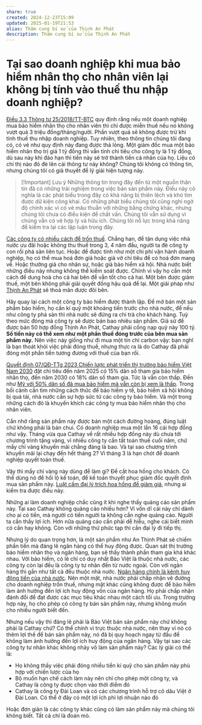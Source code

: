 ```yaml
---
share: true
created: 2024-12-23T15:09
updated: 2025-01-19T21:53
alias: Thâm cung bí sử của Thịnh An Phát
description: Thâm cung bí sử của Thịnh An Phát
---
```

# Tại sao doanh nghiệp khi mua bảo hiểm nhân thọ cho nhân viên lại không bị tính vào thuế thu nhập doanh nghiệp?
[Điều 3.3 Thông tư 25/2018/TT-BTC](https://thuvienphapluat.vn/phap-luat/cong-ty-mua-bao-hiem-nhan-tho-cho-nhan-vien-co-duoc-tinh-vao-chi-phi-duoc-tru-khi-tinh-thue-thu-nha-626376-83663.html "Công ty mua bảo hiểm nhân thọ cho nhân viên có được tính vào chi phí được trừ khi tính thuế thu nhập doanh nghiệp không?") quy định rằng nếu một doanh nghiệp mua bảo hiểm nhân thọ cho nhân viên thì chỉ được miễn thuế nếu nó không vượt quá 3 triệu đồng/tháng/người. Phần vượt quá sẽ không được trừ khi tính thuế thu nhập doanh nghiệp. Tuy nhiên, theo thông tin chúng tôi đang có, có vẻ như quy định này đang được thả lỏng. Một giám đốc mua một bảo hiểm nhân thọ trị giá 1 tỷ đồng thì vẫn tính chi tiêu cho công ty là 1 tỷ đồng, dù sau này khi đáo hạn thì tiền này sẽ trở thành tiền cá nhân của họ. Liệu có chỉ thị nào đó đè lên cái thông tư này không? Chúng tôi không có thông tin, nhưng chúng tôi có giả thuyết để lý giải hiện tượng này.

> [!Important] Lưu ý
> Những thông tin trong đây đến từ một nguồn thân tín đã có những trải nghiệm trong việc bán sản phẩm này. Điều này có nghĩa là các phát biểu trong đây có khả năng bị thiên lệch và khó tìm được dữ kiện công khai. Có những phát biểu chúng tôi cũng nghi ngờ độ chính xác vì có vẻ mâu thuẫn với những bằng chứng khác, nhưng chúng tôi chưa có điều kiện để chất vấn. Chúng tôi vẫn sử dụng vì chúng vẫn có vẻ hợp lý và hữu ích. Chúng tôi nỗ lực trong khả năng để kiểm tra lại các lập luận trong đây.

[Các công ty có nhiều cách để trốn thuế](../../../%E2%9A%A1Hi%E1%BB%83u%20bi%E1%BA%BFt%20s%C3%A2u/Ki%E1%BA%BFm%20ti%E1%BB%81n/C%C3%B4ng%20ty/C%C3%A1c%20c%C3%B4ng%20ty%20c%C3%B3%20nhi%E1%BB%81u%20c%C3%A1ch%20%C4%91%E1%BB%83%20tr%E1%BB%91n%20thu%E1%BA%BF.md). Chẳng hạn, để tận dụng việc nhà nước ưu đãi hoặc không thu thuế trong 3, 4 năm đầu, người ta đẻ công ty con rồi phá sản liên tục. Hoặc để được tính như một chi phí vận hành doanh nghiệp, họ có thể mua hoá đơn giả hoặc giả vờ chi tiêu để có hoá đơn mang về. Hoặc thưởng giả cho nhân sự, hoặc giả bảo hiểm xã hội. Nhà nước biết những điều này nhưng không thể kiểm soát được. Chính vì vậy họ cần một cách để dung hoà cho cả hai bên để vẫn tốt cho cả hai. Một bên được giảm thuế, một bên không phải giải quyết đống hậu quả để lại. Một giải pháp như [Thịnh An Phát](../../Ch%C3%ADnh%20s%C3%A1ch%20c%C3%B4ng%20ty/B%E1%BA%A3o%20hi%E1%BB%83m/S%E1%BA%A3n%20ph%E1%BA%A9m/Cathay/%C3%9D%20%C4%91%E1%BB%93%20thi%E1%BA%BFt%20k%E1%BA%BF%20c%E1%BB%A7a%20s%E1%BA%A3n%20ph%E1%BA%A9m%20Th%E1%BB%8Bnh%20An%20Ph%C3%A1t%20c%E1%BB%A7a%20Cathay.md) sẽ thoả mãn được đôi bên.

Hãy quay lại cách một công ty bảo hiểm được thành lập. Để mở bán một sản phẩm bảo hiểm, họ cần kí quỹ một khoảng tiền trước cho nhà nước, để nếu như công ty phá sản thì nhà nước sẽ đứng ra chi trả cho khách hàng. Tuỳ theo mức đóng mà công ty sẽ được bán bao nhiêu sản phẩm. Giả sử để được bán 50 hợp đồng Thịnh An Phát, Cathay phải cống nạp quỹ này 100 tỷ. **Số tiền này có thể xem như một phần thuế đóng trước của bên mua sản phẩm này.** Nên việc này giống như đi mua một tín chỉ carbon vậy: bạn nghĩ là bạn thoát khỏi việc phải đóng thuế, nhưng thực ra là do Cathay đã phải đóng một phần tiền tương đương với thuế của bạn rồi.

[Quyết định 07/QĐ-TTg 2023 Chiến lược phát triển thị trường bảo hiểm Việt Nam 2030](https://thuvienphapluat.vn/van-ban/Bao-hiem/Quyet-dinh-07-QD-TTg-2023-Chien-luoc-phat-trien-thi-truong-bao-hiem-Viet-Nam-2030-549116.aspx "Quyết định 07/QĐ-TTg 2023 Chiến lược phát triển thị trường bảo hiểm Việt Nam 2030") đặt chỉ tiêu đến năm 2025 có 15% dân số tham gia bảo hiểm nhân thọ, đến năm 2030 có 18% dân số tham gia. Tức là vẫn còn thấp. Đến như [Mỹ với 50% dân số đã mua bảo hiểm mà vẫn còn bị xem là thấp](../../../%E2%9A%A1Hi%E1%BB%83u%20bi%E1%BA%BFt%20s%C3%A2u/T%E1%BB%95%20ch%E1%BB%A9c%20t%C3%A0i%20ch%C3%ADnh/B%E1%BA%A3o%20hi%E1%BB%83m/M%E1%BB%99t%20n%E1%BB%ADa%20d%C3%A2n%20s%E1%BB%91%20M%E1%BB%B9%20c%C3%B3%20b%E1%BA%A3o%20hi%E1%BB%83m%20nh%C3%A2n%20th%E1%BB%8D.md). Trong bối cảnh cần tìm những cách thức để bảo hiểm y tế, bảo hiểm xã hội không bị quá tải, nhà nước cần sự hợp sức từ các công ty bảo hiểm. Và một trong những cách đó là khuyến khích các công ty mua bảo hiểm nhân thọ cho nhân viên.

Cần nhớ rằng sản phẩm này được bán một cách đường hoàng, đúng luật chứ không phải là bán chui. Có doanh nghiệp mua một lần 16 cái hợp đồng như vậy. Tháng vừa qua Cathay về rất nhiều hợp đồng này dù chưa tới chương trình tặng vàng, vì nhiều công ty cần tất toán thuế cuối năm, chứ mấy chỉ vàng khuyến mãi chẳng đáng là bao. Và tại sao chương trình khuyến mãi lại chạy đến hết tháng 2? Vì tháng 3 là hạn chót để doanh nghiệp quyết toán thuế. 

Vậy thì mấy chỉ vàng này dùng để làm gì? Để cắt hoa hồng cho khách. Có thể dùng nó để hối lộ kế toán, để kế toán thuyết phục giám đốc quyết định mua sản phẩm này. [Luật cấm đại lý trích hoa hồng để giảm giá](./Lu%E1%BA%ADt%20c%E1%BA%A5m%20%C4%91%E1%BA%A1i%20l%C3%BD%20tr%C3%ADch%20hoa%20h%E1%BB%93ng%20%C4%91%E1%BB%83%20gi%E1%BA%A3m%20gi%C3%A1.md), nhưng ai kiểm tra được điều này.

Những ai làm doanh nghiệp chắc cũng ít khi nghe thấy quảng cáo sản phẩm này. Tại sao Cathay không quảng cáo nhiều hơn? Vì vốn dĩ cái này chỉ dành cho ai có tiền, mà người có tiền người ta không cần nghe quảng cáo. Người ta cần thấy lợi ích. Hơn nữa quảng cáo cần phải dễ hiểu, nghe cái biết mình có cần hay không. Còn với những thứ phức tạp thì cần đại lý đi tiếp thị. 

Nhưng lý do quan trọng hơn, là một sản phẩm như An Thịnh Phát sẽ chiếm phần tiền mà đáng lẽ ngân hàng có thể huy động được. Quan sát thị trường bảo hiểm nhân thọ và ngân hàng, bạn sẽ thấy thành phần tham gia khá khác nhau. Với bảo hiểm, có lẽ chỉ có duy nhất Bảo Việt là thuộc nhà nước, các công ty còn lại đều là công ty tư nhân đến từ nước ngoài. Còn với ngân hàng thì gần như tất cả đều thuộc nhà nước. [Ngân hàng chính là kênh huy động tiền của nhà nước](../../../%E2%9A%A1Hi%E1%BB%83u%20bi%E1%BA%BFt%20s%C3%A2u/T%E1%BB%95%20ch%E1%BB%A9c%20t%C3%A0i%20ch%C3%ADnh/T%E1%BB%95%20ch%E1%BB%A9c%20t%C3%ADn%20d%E1%BB%A5ng/Ng%C3%A2n%20h%C3%A0ng,%20%C4%91i%E1%BB%83m%20t%C3%ADn%20d%E1%BB%A5ng/Ng%C3%A2n%20h%C3%A0ng%20ch%C3%ADnh%20l%C3%A0%20k%C3%AAnh%20huy%20%C4%91%E1%BB%99ng%20ti%E1%BB%81n%20c%E1%BB%A7a%20nh%C3%A0%20n%C6%B0%E1%BB%9Bc.md). Nên một mặt, nhà nước phải chấp nhận vẽ đường cho doanh nghiệp trốn thuế, nhưng mặt khác cũng không được để bảo hiểm làm ảnh hưởng đến lợi ích huy động vốn của ngân hàng. Họ phải chấp nhận đánh đổi để đạt được các mục tiêu khác nhau một cách tối ưu. Trong trường hợp này, họ cho phép có công ty bán sản phẩm này, nhưng không muốn cho nhiều người biết đến.

Nhưng nếu vậy thì đáng lẽ phải là Bảo Việt bán sản phẩm này chứ không phải là Cathay chứ? Có thể chính vì trực thuộc nhà nước, nên thay vì nó có thêm lợi thế để bán sản phẩm này, nó đã bị quy hoạch ngay từ đầu để không làm ảnh hưởng đến lợi ích huy động của ngân hàng. Vậy tại sao các công ty tư nhân khác không nhảy vô làm sản phẩm này? Các lý giải có thể là:
- Họ không thấy việc phải đóng nhiều tiền kí quỹ cho sản phẩm này phù hợp với chiến lược của họ
- Bộ muốn hạn chế cách làm này nên chỉ cho phép một công ty, và Cathay là công ty được chọn vào thời điểm đó
- Cathay là công ty Đài Loan và có các chương trình hỗ trợ cô dâu Việt ở Đài Loan. Có thể ở đây có một lợi ích phi lợi nhuận nào đó

Hoặc đơn giản là các công ty khác cũng có làm sản phẩm này mà chúng tôi không biết. Tất cả chỉ là đoán mò.
